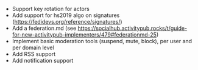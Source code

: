 - Support key rotation for actors
- Add support for hs2019 algo on signatures (https://fedidevs.org/reference/signatures/)
- Add a federation.md (see https://socialhub.activitypub.rocks/t/guide-for-new-activitypub-implementers/479#federationmd-25)
- Implement basic moderation tools (suspend, mute, block), per user and per domain level
- Add RSS support
- Add notification support